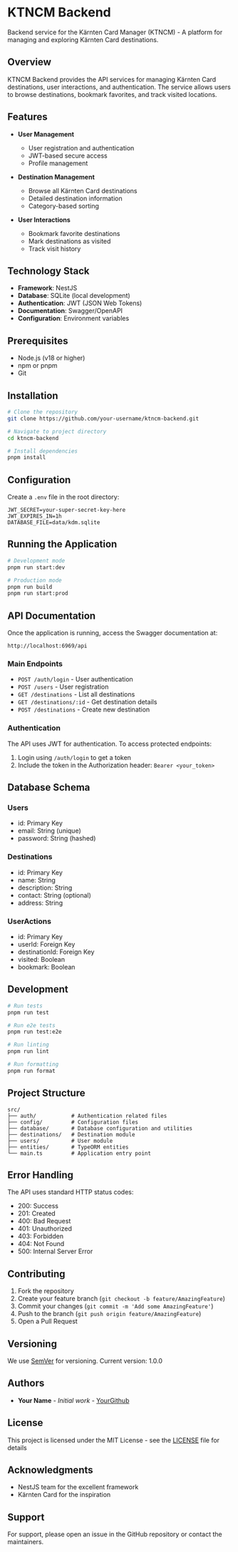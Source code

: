 # KTNCM Backend

Backend service for the Kärnten Card Manager (KTNCM) - A platform for managing and exploring Kärnten Card destinations.

## Overview

KTNCM Backend provides the API services for managing Kärnten Card destinations, user interactions, and authentication. The service allows users to browse destinations, bookmark favorites, and track visited locations.

## Features

- **User Management**
  - User registration and authentication
  - JWT-based secure access
  - Profile management

- **Destination Management**
  - Browse all Kärnten Card destinations
  - Detailed destination information
  - Category-based sorting

- **User Interactions**
  - Bookmark favorite destinations
  - Mark destinations as visited
  - Track visit history

## Technology Stack

- **Framework**: NestJS
- **Database**: SQLite (local development)
- **Authentication**: JWT (JSON Web Tokens)
- **Documentation**: Swagger/OpenAPI
- **Configuration**: Environment variables

## Prerequisites

- Node.js (v18 or higher)
- npm or pnpm
- Git

## Installation

```bash
# Clone the repository
git clone https://github.com/your-username/ktncm-backend.git

# Navigate to project directory
cd ktncm-backend

# Install dependencies
pnpm install
```

## Configuration

Create a `.env` file in the root directory:

```env
JWT_SECRET=your-super-secret-key-here
JWT_EXPIRES_IN=1h
DATABASE_FILE=data/kdm.sqlite
```

## Running the Application

```bash
# Development mode
pnpm run start:dev

# Production mode
pnpm run build
pnpm run start:prod
```

## API Documentation

Once the application is running, access the Swagger documentation at:
```
http://localhost:6969/api
```

### Main Endpoints

- `POST /auth/login` - User authentication
- `POST /users` - User registration
- `GET /destinations` - List all destinations
- `GET /destinations/:id` - Get destination details
- `POST /destinations` - Create new destination

### Authentication

The API uses JWT for authentication. To access protected endpoints:
1. Login using `/auth/login` to get a token
2. Include the token in the Authorization header: `Bearer <your_token>`

## Database Schema

### Users
- id: Primary Key
- email: String (unique)
- password: String (hashed)

### Destinations
- id: Primary Key
- name: String
- description: String
- contact: String (optional)
- address: String

### UserActions
- id: Primary Key
- userId: Foreign Key
- destinationId: Foreign Key
- visited: Boolean
- bookmark: Boolean

## Development

```bash
# Run tests
pnpm run test

# Run e2e tests
pnpm run test:e2e

# Run linting
pnpm run lint

# Run formatting
pnpm run format
```

## Project Structure

```
src/
├── auth/           # Authentication related files
├── config/         # Configuration files
├── database/       # Database configuration and utilities
├── destinations/   # Destination module
├── users/          # User module
├── entities/       # TypeORM entities
└── main.ts         # Application entry point
```

## Error Handling

The API uses standard HTTP status codes:
- 200: Success
- 201: Created
- 400: Bad Request
- 401: Unauthorized
- 403: Forbidden
- 404: Not Found
- 500: Internal Server Error

## Contributing

1. Fork the repository
2. Create your feature branch (`git checkout -b feature/AmazingFeature`)
3. Commit your changes (`git commit -m 'Add some AmazingFeature'`)
4. Push to the branch (`git push origin feature/AmazingFeature`)
5. Open a Pull Request

## Versioning

We use [SemVer](http://semver.org/) for versioning. Current version: 1.0.0

## Authors

* **Your Name** - *Initial work* - [YourGithub](https://github.com/yourusername)

## License

This project is licensed under the MIT License - see the [LICENSE](LICENSE) file for details

## Acknowledgments

* NestJS team for the excellent framework
* Kärnten Card for the inspiration

## Support

For support, please open an issue in the GitHub repository or contact the maintainers.
